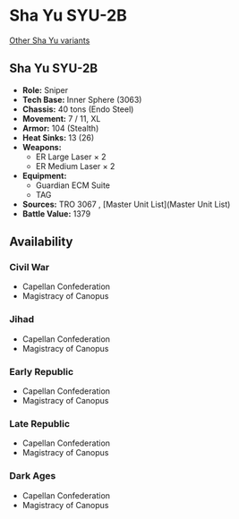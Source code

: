 # Sha Yu SYU-2B 

[Other Sha Yu variants](../sha_yu.md) 

## Sha Yu SYU-2B 

- **Role:** Sniper 
- **Tech Base:** Inner Sphere (3063) 
- **Chassis:** 40 tons (Endo Steel) 
- **Movement:** 7 / 11, XL 
- **Armor:** 104 (Stealth) 
- **Heat Sinks:** 13 (26) 
- **Weapons:** 
  - ER Large Laser × 2 
  - ER Medium Laser × 2 
- **Equipment:** 
  - Guardian ECM Suite 
  - TAG 
- **Sources:** TRO 3067 , [Master Unit List](Master Unit List) 
- **Battle Value:** 1379 

## Availability 

### Civil War 

- Capellan Confederation 
- Magistracy of Canopus 

### Jihad 

- Capellan Confederation 
- Magistracy of Canopus 

### Early Republic 

- Capellan Confederation 
- Magistracy of Canopus 

### Late Republic 

- Capellan Confederation 
- Magistracy of Canopus 

### Dark Ages 

- Capellan Confederation 
- Magistracy of Canopus 

